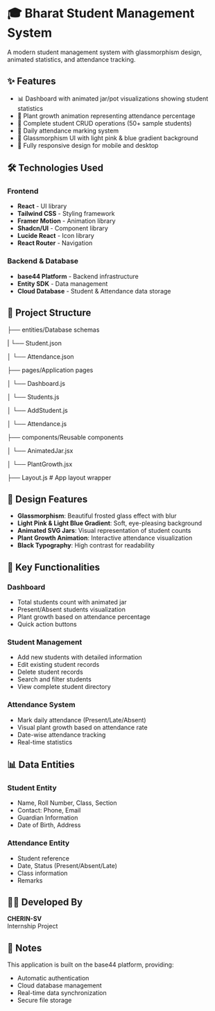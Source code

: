 # 🎓 Bharat Student Management System

A modern student management system with glassmorphism design, animated statistics, and attendance tracking.

## ✨ Features

- 📊 Dashboard with animated jar/pot visualizations showing student statistics
- 🌱 Plant growth animation representing attendance percentage
- 👥 Complete student CRUD operations (50+ sample students)
- 📅 Daily attendance marking system
- 🎨 Glassmorphism UI with light pink & blue gradient background
- 📱 Fully responsive design for mobile and desktop

## 🛠️ Technologies Used

### Frontend
- **React** - UI library
- **Tailwind CSS** - Styling framework
- **Framer Motion** - Animation library
- **Shadcn/UI** - Component library
- **Lucide React** - Icon library
- **React Router** - Navigation

### Backend & Database
- **base44 Platform** - Backend infrastructure
- **Entity SDK** - Data management
- **Cloud Database** - Student & Attendance data storage

## 📂 Project Structure

├── entities/Database schemas 

| └── Student.json 

│ └── Attendance.json 

├── pages/Application pages 

│ └── Dashboard.js

│ └── Students.js 

│ └── AddStudent.js 

│ └── Attendance.js 

├── components/Reusable components 

│    └──  AnimatedJar.jsx 

│    └── PlantGrowth.jsx

├── Layout.js # App layout wrapper


## 🎨 Design Features

- **Glassmorphism**: Beautiful frosted glass effect with blur
- **Light Pink & Light Blue Gradient**: Soft, eye-pleasing background
- **Animated SVG Jars**: Visual representation of student counts
- **Plant Growth Animation**: Interactive attendance visualization
- **Black Typography**: High contrast for readability

## 🚀 Key Functionalities

### Dashboard
- Total students count with animated jar
- Present/Absent students visualization
- Plant growth based on attendance percentage
- Quick action buttons

### Student Management
- Add new students with detailed information
- Edit existing student records
- Delete student records
- Search and filter students
- View complete student directory

### Attendance System
- Mark daily attendance (Present/Late/Absent)
- Visual plant growth based on attendance rate
- Date-wise attendance tracking
- Real-time statistics

## 📊 Data Entities

### Student Entity
- Name, Roll Number, Class, Section
- Contact: Phone, Email
- Guardian Information
- Date of Birth, Address

### Attendance Entity
- Student reference
- Date, Status (Present/Absent/Late)
- Class information
- Remarks

## 👨‍💻 Developed By

**CHERIN-SV**  
Internship Project

## 📝 Notes

This application is built on the base44 platform, providing:
- Automatic authentication
- Cloud database management
- Real-time data synchronization
- Secure file storage


